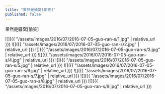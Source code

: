 ```yaml
---
title: "果然是骚窝[偷笑]"
published: false
---
```

果然是骚窝[偷笑]



![]({{ "/assets/images/2016/07/2016-07-05-guo-ran-s/1.jpg" | relative_url }})
![]({{ "/assets/images/2016/07/2016-07-05-guo-ran-s/2.jpg" | relative_url }})
![]({{ "/assets/images/2016/07/2016-07-05-guo-ran-s/3.jpg" | relative_url }})
![]({{ "/assets/images/2016/07/2016-07-05-guo-ran-s/4.jpg" | relative_url }})
![]({{ "/assets/images/2016/07/2016-07-05-guo-ran-s/5.jpg" | relative_url }})
![]({{ "/assets/images/2016/07/2016-07-05-guo-ran-s/6.jpg" | relative_url }})
![]({{ "/assets/images/2016/07/2016-07-05-guo-ran-s/7.jpg" | relative_url }})
![]({{ "/assets/images/2016/07/2016-07-05-guo-ran-s/8.jpg" | relative_url }})
![]({{ "/assets/images/2016/07/2016-07-05-guo-ran-s/9.jpg" | relative_url }})
